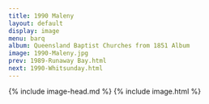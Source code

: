 ```yaml
---
title: 1990 Maleny
layout: default
display: image
menu: barq
album: Queensland Baptist Churches from 1851 Album
image: 1990-Maleny.jpg
prev: 1989-Runaway Bay.html
next: 1990-Whitsunday.html
---
```

{% include image-head.md %}
{% include image.html %}